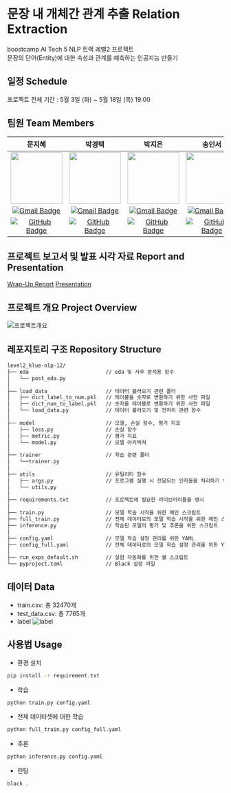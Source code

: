 # 문장 내 개체간 관계 추출 Relation Extraction
boostcamp AI Tech 5 NLP 트랙 레벨2 프로젝트  
문장의 단어(Entity)에 대한 속성과 관계를 예측하는 인공지능 만들기


## 일정 Schedule
프로젝트 전체 기간 : 5월 3일 (화) ~ 5월 18일 (목) 19:00


## 팀원 Team Members
|문지혜|박경택|박지은|송인서|윤지환|
|:---:|:---:|:---:|:---:|:---:|
|<img src="https://avatars.githubusercontent.com/u/85336141?v=4" width="120" height="120">|<img src="https://avatars.githubusercontent.com/u/97149910?v=4" width="120" height="120">|<img src="https://avatars.githubusercontent.com/u/97666193?v=4" width="120" height="120">|<img src="https://avatars.githubusercontent.com/u/41552919?v=4" width="120" height="120">|<img src="https://avatars.githubusercontent.com/u/37128004?v=4" width="120" height="120">|
|[![Gmail Badge](https://img.shields.io/badge/Gmail-d14836?style=flat-square&logo=Gmail&logoColor=white&link=mailto:munjh1121@gmail.com)](mailto:afterthougt@gmail.com)|[![Gmail Badge](https://img.shields.io/badge/Gmail-d14836?style=flat-square&logo=Gmail&logoColor=white&link=mailto:afterthougt@gmail.com)](mailto:afterthougt@gmail.com)|[![Gmail Badge](https://img.shields.io/badge/Gmail-d14836?style=flat-square&logo=Gmail&logoColor=white&link=mailto:imhappyhill@gmail.com)](mailto:imhappyhill@gmail.com)|[![Gmail Badge](https://img.shields.io/badge/Gmail-d14836?style=flat-square&logo=Gmail&logoColor=white&link=mailto:songinseo0910@gmail.com)](mailto:songinseo0910@gmail.com)|[![Gmail Badge](https://img.shields.io/badge/Gmail-d14836?style=flat-square&logo=Gmail&logoColor=white&link=mailto:yjh091500@naver.com)](mailto:yjh091500@naver.com)|
|[![GitHub Badge](https://img.shields.io/badge/-GitHub-black?style=flat-square&logo=github&link=https://github.com/jihye-moon)](https://github.com/jihye-moon)|[![GitHub Badge](https://img.shields.io/badge/-GitHub-black?style=flat-square&logo=github&link=https://github.com/afterthougt)](https://github.com/afterthougt)|[![GitHub Badge](https://img.shields.io/badge/-GitHub-black?style=flat-square&logo=github&link=https://github.com/iamzieun)](https://github.com/iamzieun)|[![GitHub Badge](https://img.shields.io/badge/-GitHub-black?style=flat-square&logo=github&link=https://github.com/fortunetiger)](https://github.com/fortunetiger)|[![GitHub Badge](https://img.shields.io/badge/-GitHub-black?style=flat-square&logo=github&link=https://github.com/ohilikeit)](https://github.com/ohilikeit)|


## 프로젝트 보고서 및 발표 시각 자료 Report and Presentation
[Wrap-Up Report](https://github.com/boostcampaitech5/level2_klue-nlp-12/blob/docs/%2330-refactor/documents/wrap%20up%20report.pdf)
[Presentation](https://github.com/boostcampaitech5/level2_klue-nlp-12/blob/docs/%2330-refactor/documents/presentation.pdf)


## 프로젝트 개요 Project Overview
![프로젝트개요](https://github.com/boostcampaitech5/level2_klue-nlp-12/assets/97666193/1927eb3c-4abc-4715-a86c-6e3fd8ff5a27)


## 레포지토리 구조 Repository Structure
```bash
level2_klue-nlp-12/
├── eda                         // eda 및 사후 분석용 함수
│   └── post_eda.py
│
├── load_data                   // 데이터 불러오기 관련 폴더
│   ├── dict_label_to_num.pkl   // 레이블을 숫자로 변환하기 위한 사전 파일
│   ├── dict_num_to_label.pkl   // 숫자를 레이블로 변환하기 위한 사전 파일
│   └── load_data.py            // 데이터 불러오기 및 전처리 관련 함수
│
├── model                       // 모델, 손실 함수, 평가 지표
│   ├── loss.py                 // 손실 함수
│   ├── metric.py               // 평가 지표
│   └── model.py                // 모델 아키텍쳐
│
├── trainer                     // 학습 관련 폴더
│   └──trainer.py
│
├── utils                       // 유틸리티 함수
│   ├── args.py                 // 프로그램 실행 시 전달되는 인자들을 처리하기 위한 파일
│   └── utils.py
│
├── requirements.txt            // 프로젝트에 필요한 라이브러리들을 명시
│
├── train.py                    // 모델 학습 시작을 위한 메인 스크립트
├── full_train.py               // 전체 데이터로의 모델 학습 시작을 위한 메인 스크립트
├── inference.py                // 학습된 모델의 평가 및 추론을 위한 스크립트
│
├── config.yaml                 // 모델 학습 설정 관리를 위한 YAML
├── config_full.yaml            // 전체 데이터로의 모델 학습 설정 관리를 위한 YAML
│
├── run_exps_default.sh         // 실험 자동화를 위한 쉘 스크립트
└── pyproject.toml              // Black 설정 파일 
```

## 데이터 Data
- train.csv: 총 32470개
- test_data.csv: 총 7765개
- label
![label](https://github.com/boostcampaitech5/level2_klue-nlp-12/assets/97666193/b66c13db-5126-4287-b798-52bae0fe3aec)


## 사용법 Usage
- 환경 설치
```bash
pip install -r requirement.txt
```
- 학습
```bash
python train.py config.yaml
```
- 전체 데이터셋에 대한 학습
```bash
python full_train.py config_full.yaml
```
- 추론
```bash
python inference.py config.yaml
```
- 린팅
```bash
black .
```
